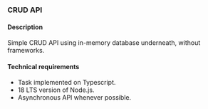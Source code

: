 ### CRUD API
#### Description
Simple CRUD API using in-memory database underneath, without frameworks.

#### Technical requirements
 - Task implemented on Typescript.
 - 18 LTS version of Node.js.
 - Asynchronous API whenever possible.